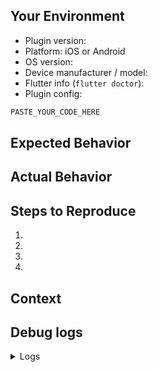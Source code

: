 <!--
*****************************************************************
*
* WARNING:  DO NOT IGNORE THIS TEMPLATE
*
*****************************************************************
-->

<!--
  Provide a general summary of the issue in the Title above
-->
## Your Environment
* Plugin version:
* Platform: iOS or Android
* OS version:
* Device manufacturer / model:
* Flutter info (`flutter doctor`):
* Plugin config:
```dart <-- Syntax highlighting: DO NOT REMOVE -->
PASTE_YOUR_CODE_HERE
```

## Expected Behavior
<!--- Tell us what should happen -->

## Actual Behavior
<!--- Tell us what happens instead -->

## Steps to Reproduce
<!--- reproduce this issue; include code to reproduce, if relevant -->
1.
2.
3.
4.

## Context
<!--- What were you trying to do? -->

## Debug logs
<!-- include iOS / Android logs
- ios XCode logs,
- use #getLog #emailLog methods (@see docs)
- Android: $ adb logcat -s TSLocationManager
-->
<details>
	<summary>Logs</summary>

``` <!-- syntax-highligting:  DO NOT REMOVE -->
PASTE_YOUR_LOGS_HERE
```

</details>
